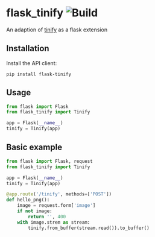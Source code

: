 # flask_tinify ![Build](https://github.com/Minecraftschurli/flask_tinify/workflows/Build/badge.svg)
An adaption of [tinify](https://github.com/tinify/tinify-python) as a flask extension

## Installation
Install the API client:

```shell
pip install flask-tinify
```

## Usage
```python
from flask import Flask
from flask_tinify import Tinify

app = Flask(__name__)
tinify = Tinify(app)
```

## Basic example
```python
from flask import Flask, request
from flask_tinify import Tinify

app = Flask(__name__)
tinify = Tinify(app)

@app.route('/tinify', methods=['POST'])
def hello_png():
    image = request.form['image']
    if not image:
        return '', 400
    with image.strem as stream:
        tinify.from_buffer(stream.read()).to_buffer()
```
